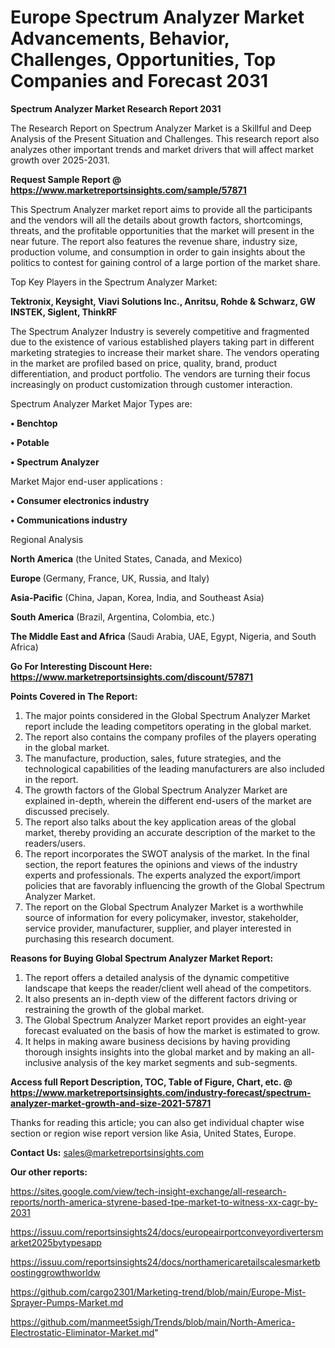 # Europe Spectrum Analyzer Market Advancements, Behavior, Challenges, Opportunities, Top Companies and Forecast 2031

<strong>Spectrum Analyzer Market Research Report 2031</strong>

The Research Report on Spectrum Analyzer Market is a Skillful and Deep Analysis of the Present Situation and Challenges. This research report also analyzes other important trends and market drivers that will affect market growth over 2025-2031.

<strong>Request Sample Report @ <a href=https://www.marketreportsinsights.com/sample/57871>https://www.marketreportsinsights.com/sample/57871</a></strong>

This Spectrum Analyzer market report aims to provide all the participants and the vendors will all the details about growth factors, shortcomings, threats, and the profitable opportunities that the market will present in the near future. The report also features the revenue share, industry size, production volume, and consumption in order to gain insights about the politics to contest for gaining control of a large portion of the market share.

Top Key Players in the Spectrum Analyzer Market:

<strong>Tektronix, Keysight, Viavi Solutions Inc., Anritsu, Rohde & Schwarz, GW INSTEK, Siglent, ThinkRF</strong>

The Spectrum Analyzer Industry is severely competitive and fragmented due to the existence of various established players taking part in different marketing strategies to increase their market share. The vendors operating in the market are profiled based on price, quality, brand, product differentiation, and product portfolio. The vendors are turning their focus increasingly on product customization through customer interaction.

Spectrum Analyzer Market Major Types are:

<strong>• Benchtop

• Potable

• Spectrum Analyzer</strong>

Market Major end-user applications :

<strong>• Consumer electronics industry

• Communications industry</strong>

Regional Analysis

</u><strong><b>North America</b></strong> (the United States, Canada, and Mexico)

<strong><b>Europe </b></strong>(Germany, France, UK, Russia, and Italy)

<strong><b>Asia-Pacific</b></strong> (China, Japan, Korea, India, and Southeast Asia)

<strong><b>South America</b></strong> (Brazil, Argentina, Colombia, etc.)

<strong><b>The Middle East and Africa</b></strong> (Saudi Arabia, UAE, Egypt, Nigeria, and South Africa)

<strong>Go For Interesting Discount Here: <a href=https://www.marketreportsinsights.com/discount/57871>https://www.marketreportsinsights.com/discount/57871</a></strong>

<strong>Points Covered in The Report:</strong>
<ol>
  <li>The major points considered in the Global Spectrum Analyzer Market report include the leading competitors operating in the global market.</li>
  <li>The report also contains the company profiles of the players operating in the global market.</li>
  <li>The manufacture, production, sales, future strategies, and the technological capabilities of the leading manufacturers are also included in the report.</li>
  <li>The growth factors of the Global Spectrum Analyzer Market are explained in-depth, wherein the different end-users of the market are discussed precisely.</li>
  <li>The report also talks about the key application areas of the global market, thereby providing an accurate description of the market to the readers/users.</li>
  <li>The report incorporates the SWOT analysis of the market. In the final section, the report features the opinions and views of the industry experts and professionals. The experts analyzed the export/import policies that are favorably influencing the growth of the Global Spectrum Analyzer Market.</li>
  <li>The report on the Global Spectrum Analyzer Market is a worthwhile source of information for every policymaker, investor, stakeholder, service provider, manufacturer, supplier, and player interested in purchasing this research document.</li>
</ol>
<strong>Reasons for Buying Global Spectrum Analyzer Market Report:</strong>

<ol>
  <li>The report offers a detailed analysis of the dynamic competitive landscape that keeps the reader/client well ahead of the competitors.</li>
  <li>It also presents an in-depth view of the different factors driving or restraining the growth of the global market.</li>
  <li>The Global Spectrum Analyzer Market report provides an eight-year forecast evaluated on the basis of how the market is estimated to grow.</li>
  <li>It helps in making aware business decisions by having providing thorough insights insights into the global market and by making an all-inclusive analysis of the key market segments and sub-segments.</li>
</ol>
<strong>Access full Report Description, TOC, Table of Figure, Chart, etc. @ <a href=https://www.marketreportsinsights.com/industry-forecast/spectrum-analyzer-market-growth-and-size-2021-57871>https://www.marketreportsinsights.com/industry-forecast/spectrum-analyzer-market-growth-and-size-2021-57871</a></strong>


Thanks for reading this article; you can also get individual chapter wise section or region wise report version like Asia, United States, Europe.

<strong>Contact Us:</strong>
sales@marketreportsinsights.com

<strong>Our other reports:</strong>

<a href=https://sites.google.com/view/tech-insight-exchange/all-research-reports/north-america-styrene-based-tpe-market-to-witness-xx-cagr-by-2031>https://sites.google.com/view/tech-insight-exchange/all-research-reports/north-america-styrene-based-tpe-market-to-witness-xx-cagr-by-2031</a>

<a href=https://issuu.com/reportsinsights24/docs/europeairportconveyordivertersmarket2025bytypesapp>https://issuu.com/reportsinsights24/docs/europeairportconveyordivertersmarket2025bytypesapp</a>

<a href=https://issuu.com/reportsinsights24/docs/northamericaretailscalesmarketboostinggrowthworldw>https://issuu.com/reportsinsights24/docs/northamericaretailscalesmarketboostinggrowthworldw</a>

<a href=https://github.com/cargo2301/Marketing-trend/blob/main/Europe-Mist-Sprayer-Pumps-Market.md>https://github.com/cargo2301/Marketing-trend/blob/main/Europe-Mist-Sprayer-Pumps-Market.md</a>

<a href=https://github.com/manmeet5sigh/Trends/blob/main/North-America-Electrostatic-Eliminator-Market.md>https://github.com/manmeet5sigh/Trends/blob/main/North-America-Electrostatic-Eliminator-Market.md</a>"
